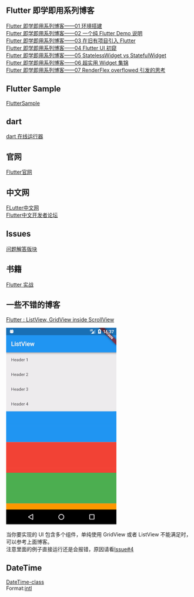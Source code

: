 ## Flutter 即学即用系列博客
[Flutter 即学即用系列博客——01 环境搭建](https://mp.weixin.qq.com/s/mEwJE5mXwpmuWgVNL9O42g)  
[Flutter 即学即用系列博客——02 一个纯 Flutter Demo 说明](https://mp.weixin.qq.com/s/LAmQYsjZmn56HZWrSZ59vQ)  
[Flutter 即学即用系列博客——03 在旧有项目引入 Flutter](https://mp.weixin.qq.com/s/OGbH3G3wHVTUt-0EJit8RA)  
[Flutter 即学即用系列博客——04 Flutter UI 初窥](https://mp.weixin.qq.com/s/8s2ye_bvkUDn8yrEEDS1dQ)  
[Flutter 即学即用系列博客——05 StatelessWidget vs StatefulWidget](https://mp.weixin.qq.com/s/TiJgFsZkHaNWSnvGfUraTQ)  
[Flutter 即学即用系列博客——06 超实用 Widget 集锦](https://mp.weixin.qq.com/s/bWAefJgqFQu5xRWvsCXLBQ)  
[Flutter 即学即用系列博客——07 RenderFlex overflowed 引发的思考](https://mp.weixin.qq.com/s/CfXR3nshGD8LwG0FgaemVw)  

## Flutter Sample
[FlutterSample](https://github.com/nesger/FlutterSample)

## dart

[dart 在线运行器](https://dartpad.dartlang.org/null)

## 官网
[Flutter官网](https://flutter.io/)

## 中文网
[FLutter中文网](https://flutterchina.club/)  
[Flutter中文开发者论坛](http://flutter-dev.cn/)


## Issues
[问题解答版块](https://github.com/nesger/FlutterNote/issues)


## 书籍
[Flutter 实战](https://book.flutterchina.club/)

## 一些不错的博客

[Flutter : ListView, GridView inside ScrollView](https://medium.com/flutterpub/flutter-listview-gridview-inside-scrollview-68b722ae89d4)  

![](https://github.com/nesger/FlutterNote/blob/master/image/multi_widget.gif)

当你要实现的 UI 包含多个组件，单纯使用 GridView 或者 ListView 不能满足时，可以参考上面博客。  
注意里面的例子直接运行还是会报错，原因请看[Issue#4](https://github.com/nesger/FlutterNote/issues/4)


## DateTime

[DateTime-class](https://docs.flutter.io/flutter/dart-core/DateTime-class.html)  
Format:[intl](https://pub.dartlang.org/packages/intl)
